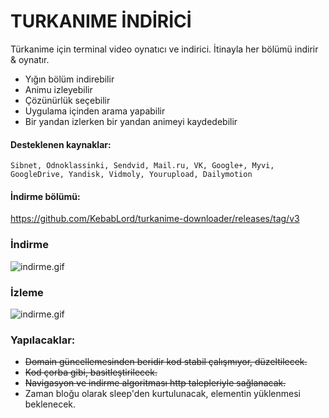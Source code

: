 # TURKANIME İNDİRİCİ
Türkanime için terminal video oynatıcı ve indirici. İtinayla her bölümü indirir & oynatır.
 - Yığın bölüm indirebilir
 - Animu izleyebilir
 - Çözünürlük seçebilir
 - Uygulama içinden arama yapabilir
 - Bir yandan izlerken bir yandan animeyi kaydedebilir
 
#### Desteklenen kaynaklar:
```Sibnet, Odnoklassinki, Sendvid, Mail.ru, VK, Google+, Myvi, GoogleDrive, Yandisk, Vidmoly, Yourupload, Dailymotion```

#### İndirme bölümü:
https://github.com/KebabLord/turkanime-downloader/releases/tag/v3

 ### İndirme
 ![indirme.gif](ss_indir.gif)
 
 ### İzleme
 ![indirme.gif](ss_izle.gif)

### Yapılacaklar:
 -  ~~Domain güncellemesinden beridir kod stabil çalışmıyor, düzeltilecek.~~
 -  ~~Kod çorba gibi, basitleştirilecek.~~
 - ~~Navigasyon  ve indirme algoritması http talepleriyle sağlanacak.~~
 - Zaman bloğu olarak sleep'den kurtulunacak, elementin yüklenmesi beklenecek. 
